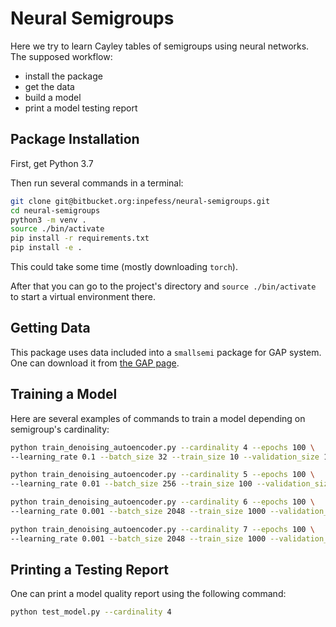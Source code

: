 # Neural Semigroups

Here we try to learn Cayley tables of semigroups using neural
networks. The supposed workflow:

* install the package
* get the data
* build a model
* print a model testing report

## Package Installation

First, get Python 3.7

Then run several commands in a terminal:

```bash
git clone git@bitbucket.org:inpefess/neural-semigroups.git
cd neural-semigroups
python3 -m venv .
source ./bin/activate
pip install -r requirements.txt
pip install -e .
```

This could take some time (mostly downloading `torch`).

After that you can go to the project's directory and `source ./bin/activate` to
start a virtual environment there.

## Getting Data

This package uses data included into a `smallsemi` package for GAP system.
One can download it from [the GAP page](https://www.gap-system.org/pub/gap/gap4/tar.gz/packages/smallsemi-0.6.11.tar.gz).

## Training a Model

Here are several examples of commands to train a model depending on semigroup's
cardinality:

```bash
python train_denoising_autoencoder.py --cardinality 4 --epochs 100 \
--learning_rate 0.1 --batch_size 32 --train_size 10 --validation_size 10
```
```bash
python train_denoising_autoencoder.py --cardinality 5 --epochs 100 \
--learning_rate 0.01 --batch_size 256 --train_size 100 --validation_size 100
```
```bash
python train_denoising_autoencoder.py --cardinality 6 --epochs 100 \
--learning_rate 0.001 --batch_size 2048 --train_size 1000 --validation_size 100
```
```bash
python train_denoising_autoencoder.py --cardinality 7 --epochs 100 \
--learning_rate 0.001 --batch_size 2048 --train_size 1000 --validation_size 100
```

## Printing a Testing Report

One can print a model quality report using the following command:

```bash
python test_model.py --cardinality 4
```
